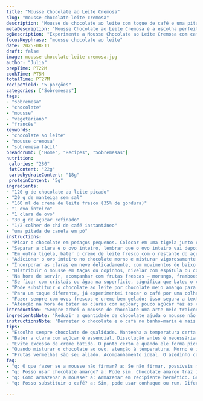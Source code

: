 ```yaml
---
title: "Mousse Chocolate ao Leite Cremosa"
slug: "mousse-chocolate-leite-cremosa"
description: "Mousse de chocolate ao leite com toque de café e uma pitada de canela. Textura leve, aerada, com sabor levemente adocicado e complexo graças ao café instantâneo e à canela moída. Usa creme de leite fresco e ovos frescos, garantindo estrutura firme e cremosidade. Substitui o chocolate original e reduz um pouco a quantidade de açúcar para equilibrar o sabor. Perfeito para servir em taças geladas acompanhado de frutas vermelhas ou biscoitos crocantes. Sem glúten, sem castanhas, vegetariano. Fácil de fazer com dicas para evitar que a mousse talhe ou fique pesada. Ideal para quem já cansou da mousse tradicional e quer algo com um toque diferente, sem perder a cremosidade."
metaDescription: "Mousse Chocolate ao Leite Cremosa é a escolha perfeita. Sabor único com café e canela. Textura leve e cremosa que encanta."
ogDescription: "Experimente a Mousse Chocolate ao Leite Cremosa com café e canela. Facilidade e sabor em cada colherada."
focusKeyphrase: "mousse chocolate ao leite"
date: 2025-08-11
draft: false
image: mousse-chocolate-leite-cremosa.jpg
author: "Julia"
prepTime: PT22M
cookTime: PT5M
totalTime: PT27M
recipeYield: "5 porções"
categories: ["Sobremesas"]
tags:
- "sobremesa"
- "chocolate"
- "mousse"
- "vegetariano"
- "francês"
keywords:
- "chocolate ao leite"
- "mousse cremosa"
- "sobremesa fácil"
breadcrumb: ["Home", "Recipes", "Sobremesas"]
nutrition: 
 calories: "280"
 fatContent: "22g"
 carbohydrateContent: "18g"
 proteinContent: "5g"
ingredients:
- "120 g de chocolate ao leite picado"
- "20 g de manteiga sem sal"
- "160 ml de creme de leite fresco (35% de gordura)"
- "1 ovo inteiro"
- "1 clara de ovo"
- "30 g de açúcar refinado"
- "1/2 colher de chá de café instantâneo"
- "uma pitada de canela em pó"
instructions:
- "Picar o chocolate em pedaços pequenos. Colocar em uma tigela junto com a manteiga e o café instantâneo; derreter em banho-maria ou micro-ondas, mexendo a cada 30 segundos até ficar quase liso. Nunca deixar queimar o chocolate; o cheiro deve ser doce e cremoso, não amargo nem torrado. Deixar amornar, não quente nem gelado."
- "Separar a clara e o ovo inteiro, lembrar que o ovo inteiro vai depois no chocolate. Bater a clara com metade do açúcar em velocidade alta até firmar picos bem firmes e brilhantes. É o que dá leveza à mousse, então não bate pouco nem demais. Reservar."
- "Em outra tigela, bater o creme de leite fresco com o restante do açúcar e a canela até formar picos suaves; não bater demais, para não virar manteiga. Essa etapa é o que traz a cremosidade e equilíbrio na textura."
- "Adicionar o ovo inteiro no chocolate morno e misturar vigorosamente com um batedor manual para incorporar bem. Temperatura do chocolate é chave: ele não pode estar quente para o ovo não cozinhar, mas precisa estar fluido para misturar. Se o chocolate estiver frio, o ovo não entra direito."
- "Incorporar as claras em neve delicadamente, com movimentos de baixo para cima, em três vezes para não perder ar. Depois, fazer o mesmo com o creme batido, até homogeneizar sem perder volume. Esse ‘folding’ é essencial para que a mousse não fique pesada nem líquida demais."
- "Distribuir o mousse em taças ou copinhos, nivelar com espátula ou colher, cobrir com filme plástico encostado para não formar película e refrigerar pelo menos 2 horas. Note que a mousse estará meio mole logo depois, mas vai firmar com o frio."
- "Na hora de servir, acompanhar com frutas frescas — morango, framboesa são ótimas opções para contrabalançar a doçura — ou um pouco de creme batido simples, além de biscoitos amanteigados. Pode também polvilhar canela extra por cima para aromatizar."
- "Se ficar com cristais ou água na superfície, significa que bateu o creme demais ou refrigerou rápido demais — deixar na geladeira em local mais estável e couvrir direto sopra um jeito prático de evitar."
- "Pode substituir o chocolate ao leite por chocolate meio amargo para um sabor mais intenso. Se usar ovos orgânicos ajuda no sabor e segurança na receita crua. Nunca usar chocolate achocolatado, perde corpo e sabor."
- "Para um toque diferente, já experimentei trocar o café por uma colher de conhaque ou rum, fica mais adulto e complexo. Vai da ousadia do cozinheiro."
- "Fazer sempre com ovos frescos e creme bem gelado; isso segura a textura e evita que o mousse vire um mingau. Se não tiver creme fresco, pode usar creme de leite pasteurizado desde que bata bem gelado."
- "Atenção na hora de bater as claras com açúcar; pouco açúcar faz as claras não firmarem direito, açúcar demais perde volume e cria uma textura arenosa."
introduction: "Sempre achei o mousse de chocolate uma arte meio traiçoeira. Aquela textura leve, mas cremosa, que quase derrete na boca; sem cair num doce pesado que empapa a língua. Com esse mousse de chocolate ao leite, adaptei para tirar um pouco da doçura artificial — chocolate ao leite às vezes pesa com açúcar. Também botei café e canela, porque é aquela coisa do sabor que explode: mergulhar num aroma quase quente, com fundo amargo que equilibra sem que ninguém perceba no primeiro instante. Misturar os ovos na temperatura certa, sentir o cheiro do chocolate, enfim, é técnica mas também é instinto de cozinha. Quem já fez mousse sabe que temperatura errada já junta ovos cozidos e textura pesa; além disso, o segredo mesmo tá no jeito de bater as claras e incorporar o creme sem perder ar. Sempre faço essa receita quando quero impressionar sem fazer muita bagunça; dá pra preparar antes, gelar, e servir com frutas ou um biscoito crocante que faça contraste. Já experimentei trocar o café pelo conhaque, fica outra história. Temperos e atenção ao timing fazem a diferença."
ingredientsNote: "Reduzir a quantidade de chocolate ajuda o mousse não ficar pesado, pois chocolate ao leite é doce e gorduroso. A manteiga dá brilho e liga, mas pode trocar por óleo de coco para uma versão diferente. O creme fresco é indispensável para textura, mas se não encontrar pode usar creme pasteurizado, desde que bem gelado e batido com cuidado. O café instantâneo e a canela são o toque que muda o sabor: o café destaca as notas do chocolate sem amargar, enquanto a canela traz um aroma diferente e gostoso. Evite substituições do chocolate por achocolatados pois eles são pouco concentrados e alteram a textura. Use ovos frescos, sempre, e se possível caipira. O açúcar necessário ajuda a firmar as claras e o creme, então não corte demais. Se quiser, pode trocar metade do açúcar por açúcar demerara para sabor mais complexo."
instructionsNote: "Derreter o chocolate e o café no banho-maria é mais seguro que micro-ondas; dá para controlar o calor com o toque e o visual. A mistura deve ficar brilhante, homogênea e aromática, sinal de que está no ponto. Bater as claras devagar no começo para criar bolhas pequenas, depois acelerar para firmeza ideal, assim o ar fica uniforme e a mousse ganha leveza. O creme batido não pode virar manteiga, o ponto ideal é quando ele segura o bico da batedeira, mas ainda está cremoso. Misturar as claras com movimentos delicados de ‘folding’ — isso mantém o ar e essência leve, evita que o mousse perca vida depois. Temperatura do chocolate é crucial na hora de misturar as gemas — chocolate quente cozinha ovo, causando grumos; frio demais endurece a mistura. Distribuir em porções pequenas ajuda a gelar rápido e regular, e não misturar gelo com geladeira para não ressecar a mousse. Cobrir com filme em contato evita o filme no topo. Se quiser uma sobremesa mais cremosa, faça na véspera; se preferir mais leve, sirva em 2 horas. Escolha do utensílio também faz diferença: batedores manuais permitem mais controle para essa receita delicada, batedeira em velocidade baixa ajuda nas claras. A estratégia é respeitar cada ingrediente e valorizar o tempo, mais que o relógio."
tips:
- "Escolha sempre chocolate de qualidade. Mantenha a temperatura certa durante o derretimento. Ponto é chave. O cheiro é doce, não amargo. Chocolate liso não deve queimar."
- "Bater a clara com açúcar é essencial. Dissolução antes é necessária. Não corra. Dicas são claras: crie picos firmes, sem excesso. Claras não podem estar moles. Resultado é leveza."
- "Evite excesso de creme batido. O ponto certo é quando ele forma picos suaves. Se virar manteiga, perdeu. Isso tira a cremosidade. Bati? Cuidado, textura se vai."
- "Quando misturar o chocolate ao ovo, atenção à temperatura. Morno é ideal. Frio não une; quente cozinha. Mistura precisa manter leve. Respire fundo e mexa devagar."
- "Frutas vermelhas são seu aliado. Acompanhamento ideal. O azedinho contrasta com doçura. Ou biscoitos crocantes para textura extra. Ponto é harmonizar sabores."
faq:
- "q: O que fazer se a mousse não firmar? a: Se não firmar, possíveis motivos: claras não estavam firmes. Ou creme não batido no ponto correto. Refaça até conseguir o ar certo."
- "q: Posso usar chocolate amargo? a: Pode sim. Chocolate amargo traz intensidade. Mas reduza açúcar. Experimente e veja como fica o sabor. Alteração pode surpreender."
- "q: Como armazenar a mousse? a: Armazenar em recipiente hermético. Geladeira é o ideal. Consuma em até 3 dias. Não faça porções grandes. Prefira fazer fresh sempre."
- "q: Posso substituir o café? a: Sim, pode usar conhaque ou rum. Diferente, mas interessante. Outra opção é não usar, só chocolate. A mousse pode variar no sabor."

---
```

